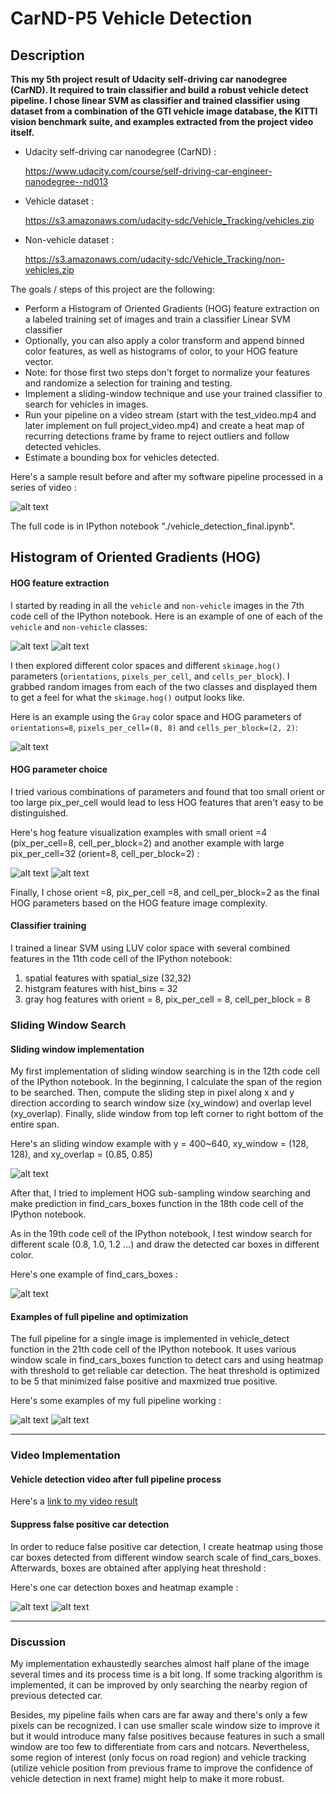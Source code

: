 # CarND-P5 Vehicle Detection

## Description

**This my 5th project result of Udacity self-driving car nanodegree (CarND). It required to train classifier and build a robust vehicle detect pipeline. I chose linear SVM as classifier and trained classifier using dataset from a combination of the GTI vehicle image database, the KITTI vision benchmark suite, and examples extracted from the project video itself.**

* Udacity self-driving car nanodegree (CarND) :

  https://www.udacity.com/course/self-driving-car-engineer-nanodegree--nd013

* Vehicle dataset :

  https://s3.amazonaws.com/udacity-sdc/Vehicle_Tracking/vehicles.zip

* Non-vehicle dataset :

  https://s3.amazonaws.com/udacity-sdc/Vehicle_Tracking/non-vehicles.zip


The goals / steps of this project are the following:

* Perform a Histogram of Oriented Gradients (HOG) feature extraction on a labeled training set of images and train a classifier Linear SVM classifier
* Optionally, you can also apply a color transform and append binned color features, as well as histograms of color, to your HOG feature vector. 
* Note: for those first two steps don't forget to normalize your features and randomize a selection for training and testing.
* Implement a sliding-window technique and use your trained classifier to search for vehicles in images.
* Run your pipeline on a video stream (start with the test_video.mp4 and later implement on full project_video.mp4) and create a heat map of recurring detections frame by frame to reject outliers and follow detected vehicles.
* Estimate a bounding box for vehicles detected.

[//]: # (Image References)
[image1]: ./output_images/car_not_car1.png
[image2]: ./output_images/car_not_car2.png
[image3]: ./output_images/HOG1.png
[image4]: ./output_images/HOG_orient4.png
[image5]: ./output_images/HOG_pix_per_cell32.png
[image6]: ./output_images/sliding_windows1.png
[image7]: ./output_images/find_cars_boxes.png
[image8]: ./output_images/vehicle_detect2.png
[image9]: ./output_images/vehicle_detect3.png
[image10]: ./output_images/vehicle_detect.png
[image11]: ./output_images/vehicle_detect_heatmap.png


Here's a sample result before and after my software pipeline processed in a series of video :

![alt text][image10]

The full code is in IPython notebook "./vehicle_detection_final.ipynb".

## Histogram of Oriented Gradients (HOG)

#### HOG feature extraction

I started by reading in all the `vehicle` and `non-vehicle` images in the 7th code cell of the IPython notebook.  Here is an example of one of each of the `vehicle` and `non-vehicle` classes:

![alt text][image1]
![alt text][image2]

I then explored different color spaces and different `skimage.hog()` parameters (`orientations`, `pixels_per_cell`, and `cells_per_block`).  I grabbed random images from each of the two classes and displayed them to get a feel for what the `skimage.hog()` output looks like.

Here is an example using the `Gray` color space and HOG parameters of `orientations=8`, `pixels_per_cell=(8, 8)` and `cells_per_block=(2, 2)`:

![alt text][image3]

#### HOG parameter choice

I tried various combinations of parameters and found that too small orient or too large pix_per_cell would lead to less HOG features that aren't easy to be distinguished. 

Here's hog feature visualization examples with small orient =4 (pix_per_cell=8, cell_per_block=2) and another example with large pix_per_cell=32 (orient=8, cell_per_block=2) :

![alt text][image4]
![alt text][image5]

Finally, I chose orient =8, pix_per_cell =8, and cell_per_block=2 as the final HOG parameters based on the HOG feature image complexity.

#### Classifier training

I trained a linear SVM using LUV color space with several combined features in the 11th code cell of the IPython notebook:
1. spatial features with spatial_size (32,32)
2. histgram features with hist_bins = 32
3. gray hog features with orient = 8, pix_per_cell = 8, cell_per_block = 8


### Sliding Window Search

#### Sliding window implementation

My first implementation of sliding window searching is in the 12th code cell of the IPython notebook. In the beginning, I calculate the span of the region to be searched. Then, compute the sliding step in pixel along x and y direction according to search window size (xy_window) and overlap level (xy_overlap). Finally, slide window from top left corner to right bottom of the entire span.

Here's an sliding window example with y = 400~640, xy_window = (128, 128), and xy_overlap = (0.85, 0.85)

![alt text][image6]

After that, I tried to implement HOG sub-sampling window searching and make prediction in find_cars_boxes function in the 18th code cell of the IPython notebook.

As in the 19th code cell of the IPython notebook, I test window search for different scale (0.8, 1.0, 1.2 ...) and draw the detected car boxes in different color. 

Here's one example of find_cars_boxes :

![alt text][image7]


#### Examples of full pipeline and optimization

The full pipeline for a single image is implemented in vehicle_detect function in the 21th code cell of the IPython notebook. It uses various window scale in find_cars_boxes function to detect cars and using heatmap with threshold to get reliable car detection. The heat threshold is optimized to be 5 that minimized false positive and maxmized true positive.

Here's some examples of my full pipeline working :

![alt text][image8]
![alt text][image9]


---

### Video Implementation

#### Vehicle detection video after full pipeline process

Here's a [link to my video result](./project_video_out.mp4)

#### Suppress false positive car detection

In order to reduce false positive car detection, I create heatmap using those car boxes detected from different window search scale of find_cars_boxes. Afterwards, boxes are obtained after applying heat threshold :

Here's one car detection boxes and heatmap example :

![alt text][image10]
![alt text][image11]


---

### Discussion

My implementation exhaustedly searches almost half plane of the image several times and its process time is a bit long. If some tracking algorithm is implemented, it can be improved by only searching the nearby region of previous detected car. 

Besides, my pipeline fails when cars are far away and there's only a few pixels can be recognized. I can use smaller scale window size to improve it but it would introduce many false positives because features in such a small window are too few to differentiate from cars and notcars. Nevertheless, some region of interest (only focus on road region) and vehicle tracking (utilize vehicle position from previous frame to improve the confidence of vehicle detection in next frame) might help to make it more robust.




